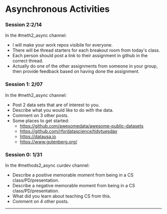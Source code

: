 # Asynchronous Activities

### Session 2:2/14
In the \#meth2_async channel:
  * I will make your work repos visibile for everyone.
  * There will be thread starters for each breakout room from today's class.
  * Each person should post a link to their assignment in github in the correct thread.
  * Actually do one of the other assignments from someone in your group, then provide feedback based on having done the assignment.

### Session 1: 2/07
In the \#meth2_async channel:
  * Post 2 data sets that are of interest to you.
  * Describe what you would like to do with the data.
  * Comment on 3 other posts.
  * Some places to get started:
    - https://github.com/awesomedata/awesome-public-datasets
    - https://github.com/rfordatascience/tidytuesday
    - https://datausa.io
    - https://www.gutenberg.org/

### Session 0: 1/31
In the \#methods2_async curdev channel:
  * Describe a positive memorable moment from being in a CS class/PD/presentation.
  * Describe a negative memorable moment from being in a CS class/PD/presentation.
  * What did you learn about teaching CS from this.
  * Comment on 4 other posts.
---
